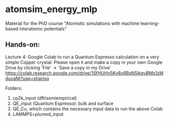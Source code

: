 # atomsim_energy_mlp

Material for the PhD course "Atomistic simulations with machine learning-based interatomic potentials"

## Hands-on:

Lecture 4:
Google Colab to run a Quantum Espresso calculation on a very simple Copper crystal:
Please open it and make a copy in your own Google Drive by clicking 'File' -> 'Save a copy in my Drive'
https://colab.research.google.com/drive/1SfHUHy5Kv8y6BsN5ikqyBMs1zMduvaNt?usp=sharing

Folders: 
1) cp2k_input (dft/semiempirical)
2) QE_input (Quantum Espresso): bulk and surface
3) QE_Cu, which contains the necessary input data to run the above Colab
4) LAMMPS+plumed_input
